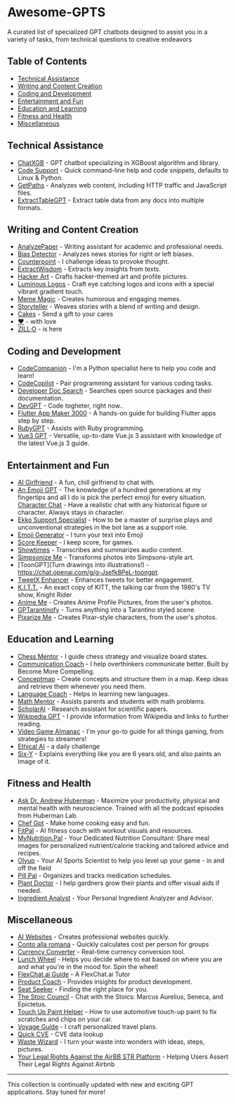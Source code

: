 # Awesome-GPTS
A curated list of specialized GPT chatbots designed to assist you in a variety of tasks, from technical questions to creative endeavors

## Table of Contents
- [Technical Assistance](#technical-assistance)
- [Writing and Content Creation](#writing-and-content-creation)
- [Coding and Development](#coding-and-development)
- [Entertainment and Fun](#entertainment-and-fun)
- [Education and Learning](#education-and-learning)
- [Fitness and Health](#fitness-and-health)
- [Miscellaneous](#miscellaneous)

## Technical Assistance
- [ChatXGB](https://chat.openai.com/g/g-dq9i42tRO-chatxgb) - GPT chatbot specializing in XGBoost algorithm and library.
- [Code Support](https://chat.openai.com/g/g-H8YSZ3jLX-code-support) - Quick command-line help and code snippets, defaults to Linux & Python.
- [GetPaths](https://chat.openai.com/g/g-6Bcjkotez-getpaths) - Analyzes web content, including HTTP traffic and JavaScript files.
- [ExtractTableGPT](https://chat.openai.com/g/g-KbifnBjyz-extracttablegpt) - Extract table data from any docs into multiple formats.

## Writing and Content Creation
- [AnalyzePaper](https://chat.openai.com/g/g-WIlexDAW5-analyzepaper) - Writing assistant for academic and professional needs.
- [Bias Detector](https://chat.openai.com/g/g-8A1t4cWhP-bias-detector) - Analyzes news stories for right or left biases.
- [Counterpoint](https://chat.openai.com/g/g-Xgf5oBbeg-counterpoint) - I challenge ideas to provoke thought.
- [ExtractWisdom](https://chat.openai.com/g/g-gmeHD0Ayr-extractwisdom) - Extracts key insights from texts.
- [Hacker Art](https://chat.openai.com/g/g-LjmHKgJZO-hacker-art-by-rez0) - Crafts hacker-themed art and profile pictures.
- [Luminous Logos](https://chat.openai.com/g/g-Jpx5zBJUC-luminous-logos) - Craft eye catching logos and icons with a special vibrant gradient touch.
- [Meme Magic](https://chat.openai.com/g/g-SQTa6OMNN) - Creates humorous and engaging memes.
- [Storyteller](https://chat.openai.com/g/g-dmgFloZ5w-storyteller) - Weaves stories with a blend of writing and design.
- [Cakes](https://chat.openai.com/g/g-iR4UIvIX2-cakes) - Send a gift to your cares
- [❤️](https://chat.openai.com/g/g-pYZlrNIR8-) - with love
- [ZILL·O](https://chat.openai.com/g/g-GvEjrjX6o-zill-o) - is here

## Coding and Development
- [CodeCompanion](https://chat.openai.com/g/g-UwSunyiYn-code-companion) - I'm a Python specialist here to help you code and learn!
- [CodeCopilot](https://chat.openai.com/g/g-2DQzU5UZl) - Pair programming assistant for various coding tasks.
- [Developer Doc Search](https://chat.openai.com/g/g-AINygIiYy-developer-doc-search) - Searches open source packages and their documentation.
- [DevGPT](https://chat.openai.com/g/g-eN7HtAqXW-devgpt) - Code togheter, right now..
- [Flutter App Maker 3000](https://chat.openai.com/g/g-sizZKl9zO-flutter-app-maker-3000) - A hands-on guide for building Flutter apps step by step.
- [RubyGPT](https://chat.openai.com/g/g-ASMq03VdH-rubygpt) - Assists with Ruby programming.
- [Vue3 GPT](https://chat.openai.com/g/g-LXEGvZLUS-vue3-gpt) - Versatile, up-to-date Vue.js 3 assistant with knowledge of the latest Vue.js 3 guide.

## Entertainment and Fun
- [AI Girlfriend](https://chat.openai.com/g/g-5P7Iz0bPG-ai-girlfriend) - A fun, chill girlfriend to chat with.
- [An Emoji GPT](https://chat.openai.com/g/g-mvOpDRXMz-an-emoji-gpt) - The knowledge of a hundred generations at my fingertips and all I do is pick the perfect emoji for every situation.
  [Character Chat](https://chat.openai.com/g/g-io8IgJKMR-character-chat) - Have a realistic chat with any historical figure or character. Always stays in character.
- [Ekko Support Specialist](https://chat.openai.com/g/g-cxFRZ3mWq-ekko-support-specialist) - How to be a master of surprise plays and unconventional strategies in the bot lane as a support role.
- [Emoji Generator](https://chat.openai.com/g/g-wkmOq6AxG-emoji-generator) - I turn your text into Emoji
- [Score Keeper](https://chat.openai.com/g/g-MxzItjzF7-score-keeper) - I keep score, for games.
- [Showtimes](https://chat.openai.com/g/g-gNH4K4Egg-shownotes) - Transcribes and summarizes audio content.
- [Simpsonize Me](https://chat.openai.com/g/g-tcmMldCYy-simpsonize-me) - Transforms photos into Simpsons-style art.
- [ToonGPT](Turn drawings into illustrations!) - https://chat.openai.com/g/g-Jsefk8PeL-toongpt.
- [TweetX Enhancer](https://chat.openai.com/g/g-tMp039mDw) - Enhances tweets for better engagement.
- [K.I.T.T.](https://chat.openai.com/g/g-3EOkBOS29-k-i-t-t) - An exact copy of KITT, the talking car from the 1980's TV show, Knight Rider
- [Anime Me](https://chat.openai.com/g/g-hXlHRbEkS-anime-me) - Creates Anime Profile Pictures, from the user's photos.  
- [GPTarantinofy](https://chat.openai.com/g/g-YWNzi76D8-gptarantinofy) - Turns anything into a Tarantino styled scene.
- [Pixarize Me](https://chat.openai.com/g/g-t37VkYd30-pixarize-me) - Creates Pixar-style characters, from the user's photos.  

## Education and Learning
- [Chess Mentor](https://chat.openai.com/g/g-3gN0X2dAM-chess-mentor) - I guide chess strategy and visualize board states.
- [Communication Coach](https://chat.openai.com/g/g-cvL6Fk76M-communication-coach) - I help overthinkers communicate better. Built by Become More Compelling.
- [Conceptmap](https://chat.openai.com/g/g-ce1JVgzLI-conceptmap) - Create concepts and structure them in a map. Keep ideas and retrieve them whenever you need them.
- [Language Coach](https://chat.openai.com/g/g-0g6ZdEtv6-language-coach) - Helps in learning new languages.
- [Math Mentor](https://chat.openai.com/g/g-ENhijiiwK) - Assists parents and students with math problems.
- [ScholarAI](https://chat.openai.com/g/g-L2HknCZTC-scholarai) - Research assistant for scientific papers.
- [Wikipedia GPT](https://chat.openai.com/g/g-fgfUNNL5K-wikipedia-gpt) - I provide information from Wikipedia and links to further reading.
- [Video Game Almanac](https://chat.openai.com/g/g-CXIpGA7ub-video-game-almanac) - I'm your go-to guide for all things gaming, from strategies to streamers!
- [Ethical AI](https://chat.openai.com/g/g-4TqgssqTw-ethical-ai) - a daily challenge
- [Six-Y](https://chat.openai.com/g/g-nMt5YfTeF-six-y) - Explains everything like you are 6 years old, and also paints an image of it.

## Fitness and Health
- [Ask Dr. Andrew Huberman](https://chat.openai.com/g/g-1xC65osMP-ask-dr-andrew-huberman) - Maximize your productivity, physical and mental health with neuroscience. Trained with all the podcast episodes from Huberman Lab.
- [Chef Gpt](https://chat.openai.com/g/g-gX6f9h3yO-chef-gpt) - Make home cooking easy and fun.
- [FitPal](https://chat.openai.com/g/g-zoXbeHp7G) - AI fitness coach with workout visuals and resources.
- [MyNutrition.Pal](https://chat.openai.com/g/g-PsK6IFvcV-mynutrition-pal) - Your Dedicated Nutrition Consultant: Share meal images for personalized nutrient/calorie tracking and tailored advice and recipes.
- [Olyup](https://chat.openai.com/g/g-JlDoaXFrU-olyup) - Your AI Sports Scientist to help you level up your game - in and off the field
- [Pill Pal](https://chat.openai.com/g/g-oHDhbozdt-pill-pal) - Organizes and tracks medication schedules.
- [Plant Doctor](https://chat.openai.com/g/g-Kk2PHw8oQ-plant-doctor) - I help gardners grow their plants and offer visual aids if needed.
- [Ingredient Analyst](https://chat.openai.com/g/g-WWVXBjPEg-ingredient-analyst) - Your Personal Ingredient Analyzer and Advisor. 

## Miscellaneous
- [AI Websites](https://chat.openai.com/g/g-WTUuSzTOj-ai-websites) - Creates professional websites quickly.
- [Conto alla romana](https://chat.openai.com/g/g-KHejMFXCx-conto-alla-romana) - Quickly calculates cost per person for groups
- [Currency Converter](https://chat.openai.com/g/g-ZNvavsN3l) - Real-time currency conversion tool.
- [Lunch Wheel](https://chat.openai.com/g/g-JK4312gXG-lunch-wheel) - Helps you decide where to eat based on where you are and what you're in the mood for. Spin the wheel!
- [FlexChat.ai Guide](https://chat.openai.com/g/g-UMvFKMQxt-flexchat-ai-guide) - A FlexChat.ai Tutor
- [Product Coach](https://chat.openai.com/g/g-e0xH6MMQs-product-coach) - Provides insights for product development.
- [Seat Seeker](https://chat.openai.com/g/g-3AQM5NfzA-seat-seeker) - Finding the right place for you.
- [The Stoic Council](https://chat.openai.com/g/g-OjydyOs4O-the-stoic-council) - Chat with the Stoics: Marcus Aurelius, Seneca, and Epictetus.
- [Touch Up Paint Helper](https://chat.openai.com/g/g-ulC8M1cJn-touch-up-paint-helper) - How to use automotive touch-up paint to fix scratches and chips on your car.
- [Voyage Guide](https://chat.openai.com/g/g-MDExvbFqe-voyage-guide) - I craft personalized travel plans.
- [Quick CVE](https://chat.openai.com/g/g-wYlD68R4t-quick-cve) - CVE data lookup
- [Waste Wizard](https://chat.openai.com/g/g-o8lkkwc8Z-waste-wizard) - I turn your waste into wonders with ideas, steps, pictures.
- [Your Legal Rights Against the AirBB STR Platform](https://chat.openai.com/g/g-BmSByAr5l-your-legal-rights-against-the-airbb-str-platform) - Helping Users Assert Their Legal Rights Against Airbnb



---

This collection is continually updated with new and exciting GPT applications. Stay tuned for more!
